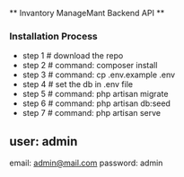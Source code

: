 ** Invantory ManageMant Backend API **
### Installation Process
- step 1 # download the repo 
- step 2 # command: composer install
- step 3 # command: cp .env.example .env
- step 4 # set the db in .env file
- step 5 # command: php artisan migrate
- step 6 # command: php artisan db:seed
- step 7 # command: php artisan serve
## user: admin
email: admin@mail.com
password: admin
